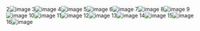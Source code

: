 
2![image](https://user-images.githubusercontent.com/122252787/217441663-703bc390-60ce-4342-a098-eebafc20895f.png)
3![image](https://user-images.githubusercontent.com/122252787/217441991-34389d1e-e1b4-4eff-a792-5232530d21c3.png)
4![image](https://user-images.githubusercontent.com/122252787/217442198-e6f35382-ef85-42ca-aa5a-b58426be7183.png)
5![image](https://user-images.githubusercontent.com/122252787/217442867-08a92b77-ed5a-4875-ae16-b516c2a8b2b7.png)
6![image](https://user-images.githubusercontent.com/122252787/217445023-94d9bd0a-ec9c-4f04-82ca-f504be25cf48.png)
7![image](https://user-images.githubusercontent.com/122252787/217446858-efadf31f-21c2-44d0-a6b1-2452b14765f4.png)
8![image](https://user-images.githubusercontent.com/122252787/217465617-f713c404-2ac5-4cc4-a376-e32a7d5bf646.png)
9![image](https://user-images.githubusercontent.com/122252787/217466827-5aa0e7af-91b7-4dc6-b6c0-63cb21ff0bd1.png)
10![image](https://user-images.githubusercontent.com/122252787/217467215-c3f58ea4-a604-4bfa-84a6-772c14d7018b.png)
11![image](https://user-images.githubusercontent.com/122252787/217470119-900129bf-046a-46b0-87c4-62bc9b1cbbe6.png)
12![image](https://user-images.githubusercontent.com/122252787/217473832-2d988329-24e5-482e-8ee2-38e1685203bf.png)
13![image](https://user-images.githubusercontent.com/122252787/217475718-13733db4-a52e-4873-9ca0-7b45effa7d3c.png)
14![image](https://user-images.githubusercontent.com/122252787/217476468-c46d2010-1d3f-4f65-80f2-78732e1fd25a.png)
15![image](https://user-images.githubusercontent.com/122252787/217476977-6e4504e7-57f9-4abb-9285-b7df3f4eb3ae.png)
16![image](https://user-images.githubusercontent.com/122252787/217477581-6adb2550-9db7-46cf-9b4f-48520d4f0e23.png)

